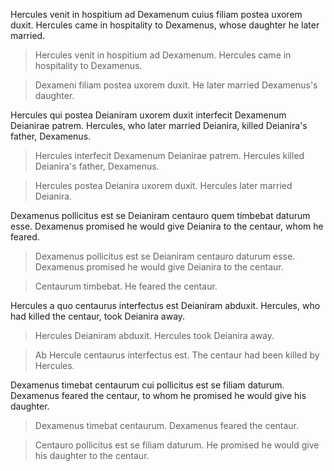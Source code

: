 Hercules venit in hospitium ad Dexamenum cuius filiam postea uxorem duxit. Hercules came in hospitality to Dexamenus, whose daughter he later married.

> Hercules venit in hospitium ad Dexamenum. Hercules came in hospitality to Dexamenus.

> Dexameni filiam postea uxorem duxit. He later married Dexamenus's daughter.

Hercules qui postea Deianiram uxorem duxit interfecit Dexamenum Deianirae patrem. Hercules, who later married Deianira, killed Deianira's father, Dexamenus.

> Hercules interfecit Dexamenum Deianirae patrem. Hercules killed Deianira's father, Dexamenus.

> Hercules postea Deianira uxorem duxit. Hercules later married Deianira.

Dexamenus pollicitus est se Deianiram centauro quem timbebat daturum esse. Dexamenus promised he would give Deianira to the centaur, whom he feared.

> Dexamenus pollicitus est se Deianiram centauro daturum esse. Dexamenus promised he would give Deianira to the centaur.

> Centaurum timbebat. He feared the centaur.

Hercules a quo centaurus interfectus est Deianiram abduxit. Hercules, who had killed the centaur, took Deianira away.

> Hercules Deianiram abduxit. Hercules took Deianira away.

> Ab Hercule centaurus interfectus est. The centaur had been killed by Hercules.

Dexamenus timebat centaurum cui pollicitus est se filiam daturum. Dexamenus feared the centaur, to whom he promised he would give his daughter.

> Dexamenus timebat centaurum. Dexamenus feared the centaur.

> Centauro pollicitus est se filiam daturum. He promised he would give his daughter to the centaur.
